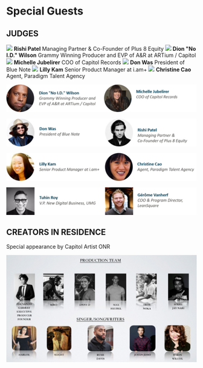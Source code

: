 # Special Guests

## JUDGES

![](http://res.cloudinary.com/capitol-music-group/image/upload/t_round_profile_150/Hackathon%20Judges/Rishi_Patel_Photo) **Rishi Patel** Managing Partner & Co-Founder of Plus 8 Equity 
![](http://res.cloudinary.com/capitol-music-group/image/upload/t_round_profile_150/Hackathon%20Judges/no_id) **Dion "No I.D." Wilson** Grammy Winning Producer and EVP of A&R at ARTium / Capitol
![](http://res.cloudinary.com/capitol-music-group/image/upload/t_round_profile_150/Hackathon%20Judges/michelle-jubelirer-press-2015-billboard-650) **Michelle Jubelirer** COO of Capitol Records
![](http://res.cloudinary.com/capitol-music-group/image/upload/t_round_profile_150/Hackathon%20Judges/don_was) **Don Was** President of Blue Note
![](http://res.cloudinary.com/capitol-music-group/image/upload/t_round_profile_150/Hackathon%20Judges/lillykam2) **Lilly Kam** Senior Product Manager at i.am+
![](http://res.cloudinary.com/capitol-music-group/image/upload/t_round_profile_150/Hackathon%20Judges/Christine) **Christine Cao** Agent, Paradigm Talent Agency



![](../.gitbook/assets/bio-1.png)

![](../.gitbook/assets/bio-2%20%281%29.png)

![](../.gitbook/assets/bio3.png)

![](../.gitbook/assets/bio-4.png)

## CREATORS IN RESIDENCE

Special appearance by Capitol Artist ONR

![](../.gitbook/assets/paradise.png)

